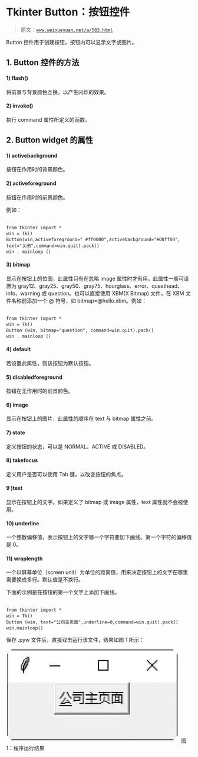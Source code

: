 # Tkinter Button：按钮控件

> 原文：[`www.weixueyuan.net/a/583.html`](http://www.weixueyuan.net/a/583.html)

Button 控件用于创建按钮，按钮内可以显示文字或图片。

## 1\. Button 控件的方法

#### 1) flash()

将前景与背景颜色互换，以产生闪烁的效果。

#### 2) invoke()

执行 command 属性所定义的函数。

## 2\. Button widget 的属性

#### 1) activebackground

按钮在作用时的背景颜色。

#### 2) activeforeground

按钮在作用时的前景颜色。

例如：

```

from tkinter import *
win = Tk()
Button(win,activeforeground=" #ff0000",activebackground="#O0ff00", text="关闭",command=win.quit).pack()
win . mainloop ()
```

#### 3) bitmap

显示在按钮上的位图，此属性只有在忽略 image 属性时才有用。此属性一般可设置为 gray12、gray25、gray50、gray75、hourglass、error、questhead、info、warning 或 question。也可以直接使用 XBM(X Bitmap) 文件，在 XBM 文件名称前添加一个 @ 符号，如 bitmap=@hello.xbm。例如：

```

from tkinter import *
win = Tk()
Button (win, bitmap="question", command=win.quit).pack()
win . mainloop ()
```

#### 4) default

若设置此属性，则该按钮为默认按钮。

#### 5) disabledforeground

按钮在无作用时的前景颜色。

#### 6) image

显示在按钮上的图片，此属性的顺序在 text 与 bitmap 属性之前。

#### 7) state

定义按钮的状态，可以是 NORMAL、ACTIVE 或 DISABLED。

#### 8) takefocus

定义用户是否可以使用 Tab 键，以改变按钮的焦点。

#### 9 )text

显示在按钮上的文字。如果定义了 bitmap 或 image 属性，text 属性就不会被使用。

#### 10) underline

一个整数偏移值，表示按钮上的文字哪一个字符要加下画线。第一个字符的偏移值是 0。

#### 11) wraplength

一个以屏幕单位（screen unit）为单位的距离值，用来决定按钮上的文字在哪里需要换成多行。默认值是不换行。

下面的示例是在按钮的第一个文字上添加下画线。

```

from tkinter import *
win = Tk()
Button (win, text="公司主页面",underline=0,command=win.quit).pack()
win.mainloop()
```

保存 .pyw 文件后，直接双击运行该文件，结果如图 1 所示：

![程序运行结果](img/e6697170457e3143e10e8c63c4a7e092.png)
图 1：程序运行结果